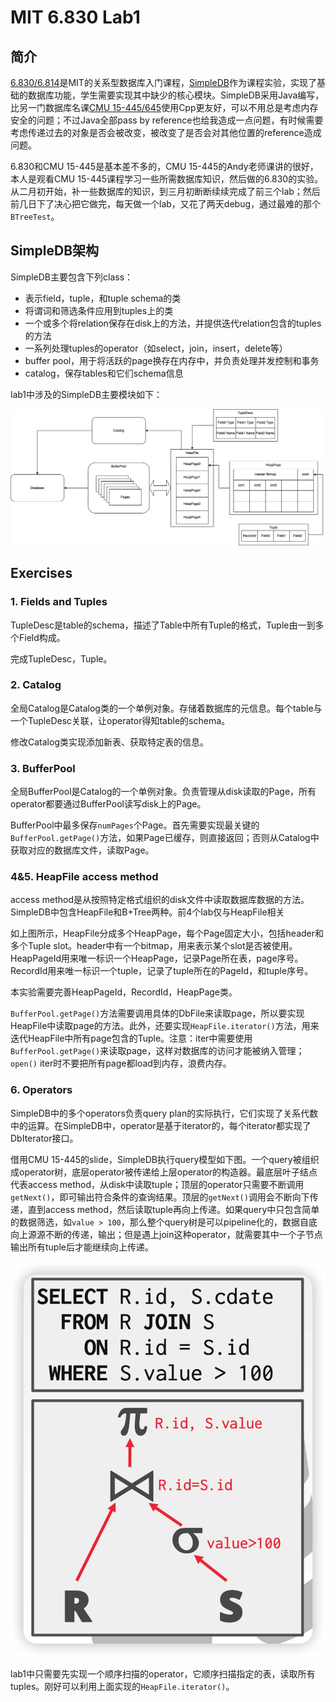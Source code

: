 # MIT 6.830 Lab1


## 简介

[6.830/6.814](http://db.lcs.mit.edu/6.830/)是MIT的关系型数据库入门课程，[SimpleDB](https://github.com/MIT-DB-Class/simple-db-hw-2021)作为课程实验，实现了基础的数据库功能，学生需要实现其中缺少的核心模块。SimpleDB采用Java编写，比另一门数据库名课[CMU 15-445/645](https://15445.courses.cs.cmu.edu/fall2021/)使用Cpp更友好，可以不用总是考虑内存安全的问题；不过Java全部pass by reference也给我造成一点问题，有时候需要考虑传递过去的对象是否会被改变，被改变了是否会对其他位置的reference造成问题。

6.830和CMU 15-445是基本差不多的，CMU 15-445的Andy老师课讲的很好，本人是观看CMU 15-445课程学习一些所需数据库知识，然后做的6.830的实验。从二月初开始，补一些数据库的知识，到三月初断断续续完成了前三个lab；然后前几日下了决心把它做完，每天做一个lab，又花了两天debug，通过最难的那个`BTreeTest`。

## SimpleDB架构

SimpleDB主要包含下列class：

- 表示field，tuple，和tuple schema的类
- 将谓词和筛选条件应用到tuples上的类
- 一个或多个将relation保存在disk上的方法，并提供迭代relation包含的tuples的方法
- 一系列处理tuples的operator（如select，join，insert，delete等）
- buffer pool，用于将活跃的page换存在内存中，并负责处理并发控制和事务
- catalog，保存tables和它们schema信息



lab1中涉及的SimpleDB主要模块如下：

![simpledb-structure](MIT-6.830-lab1/simpledb-structure.png)

## Exercises

### 1. Fields and Tuples

TupleDesc是table的schema，描述了Table中所有Tuple的格式，Tuple由一到多个Field构成。

完成TupleDesc，Tuple。

### 2. Catalog

全局Catalog是Catalog类的一个单例对象。存储着数据库的元信息。每个table与一个TupleDesc关联，让operator得知table的schema。

修改Catalog类实现添加新表、获取特定表的信息。

### 3. BufferPool

全局BufferPool是Catalog的一个单例对象。负责管理从disk读取的Page，所有operator都要通过BufferPool读写disk上的Page。

BufferPool中最多保存`numPages`个Page。首先需要实现最关键的`BufferPool.getPage()`方法，如果Page已缓存，则直接返回；否则从Catalog中获取对应的数据库文件，读取Page。

###  4&5. HeapFile access method

access method是从按照特定格式组织的disk文件中读取数据库数据的方法。SimpleDB中包含HeapFile和B+Tree两种。前4个lab仅与HeapFile相关

如上图所示，HeapFile分成多个HeapPage，每个Page固定大小，包括header和多个Tuple  slot。header中有一个bitmap，用来表示某个slot是否被使用。HeapPageId用来唯一标识一个HeapPage，记录Page所在表，page序号。RecordId用来唯一标识一个tuple，记录了tuple所在的PageId，和tuple序号。

本实验需要完善HeapPageId，RecordId，HeapPage类。

`BufferPool.getPage()`方法需要调用具体的DbFile来读取page，所以要实现HeapFile中读取page的方法。此外，还要实现`HeapFile.iterator()`方法，用来迭代HeapFile中所有page包含的Tuple。注意：iter中需要使用`BufferPool.getPage()`来读取page，这样对数据库的访问才能被纳入管理； `open()` iter时不要把所有page都load到内存，浪费内存。

### 6. Operators

SimpleDB中的多个operators负责query plan的实际执行，它们实现了关系代数中的运算。在SimpleDB中，operator是基于iterator的，每个iterator都实现了DbIterator接口。

借用CMU 15-445的slide，SimpleDB执行query模型如下图。一个query被组织成operator树，底层operator被传递给上层operator的构造器。最底层叶子结点代表access method，从disk中读取tuple；顶层的operator只需要不断调用`getNext()`，即可输出符合条件的查询结果。顶层的`getNext()`调用会不断向下传递，直到access method，然后读取tuple再向上传递。如果query中只包含简单的数据筛选，如`value > 100`，那么整个query树是可以pipeline化的，数据自底向上源源不断的传递，输出；但是遇上join这种operator，就需要其中一个子节点输出所有tuple后才能继续向上传递。

![query tree](MIT-6.830-lab1/image-20220425215950631.png)

lab1中只需要先实现一个顺序扫描的operator，它顺序扫描指定的表，读取所有tuples。刚好可以利用上面实现的`HeapFile.iterator()`。

